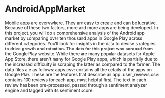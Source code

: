 # AndroidAppMarket
Mobile apps are everywhere. They are easy to create and can be lucrative. Because of these two factors, more and more apps are being developed. In this project, you will do a comprehensive analysis of the Android app market by comparing over ten thousand apps in Google Play across different categories. You'll look for insights in the data to devise strategies to drive growth and retention. The data for this project was scraped from the Google Play website. While there are many popular datasets for Apple App Store, there aren't many for Google Play apps, which is partially due to the increased difficulty in scraping the latter as compared to the former. The data files are as follows:  apps.csv: contains all the details of the apps on Google Play. These are the features that describe an app. user_reviews.csv: contains 100 reviews for each app, most helpful first. The text in each review has been pre-processed, passed through a sentiment analyzer engine and tagged with its sentiment score.
